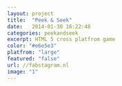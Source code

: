 ```yaml
---
layout: project
title:  "Peek & Seek"
date:   2014-01-30 16:22:48
categories: peekandseek
excerpt: HTML 5 cross platfrom game
color: "#e6e5e3"
platfrom: "large"
featured: "false"
url: //fabstagram.nl
image: "1"
---
```

